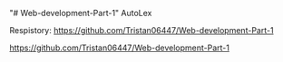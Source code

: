 "# Web-development-Part-1"
AutoLex

Respistory: https://github.com/Tristan06447/Web-development-Part-1

https://github.com/Tristan06447/Web-development-Part-1
